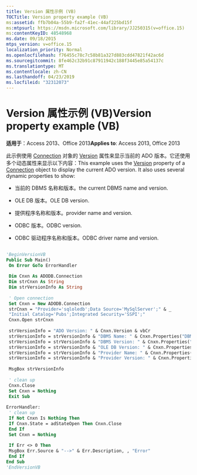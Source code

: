 ```yaml
---
title: Version 属性示例 (VB)
TOCTitle: Version property example (VB)
ms:assetid: ffb7b04a-55b9-fa2f-41ec-44af225bd15f
ms:mtpsurl: https://msdn.microsoft.com/library/JJ250315(v=office.15)
ms:contentKeyID: 48548968
ms.date: 09/18/2015
mtps_version: v=office.15
localization_priority: Normal
ms.openlocfilehash: f76455c78c7c58b81a327d883cdd47821f42ac6d
ms.sourcegitcommit: 8fe462c32b91c87911942c188f3445e85a54137c
ms.translationtype: MT
ms.contentlocale: zh-CN
ms.lasthandoff: 04/23/2019
ms.locfileid: "32312073"
---
```

# <a name="version-property-example-vb"></a><span data-ttu-id="0edfd-102">Version 属性示例 (VB)</span><span class="sxs-lookup"><span data-stu-id="0edfd-102">Version property example (VB)</span></span>


<span data-ttu-id="0edfd-103">**适用于**：Access 2013、Office 2013</span><span class="sxs-lookup"><span data-stu-id="0edfd-103">**Applies to**: Access 2013, Office 2013</span></span>

<span data-ttu-id="0edfd-p101">此示例使用 [Connection](version-property-ado.md) 对象的 [Version](connection-object-ado.md) 属性来显示当前的 ADO 版本。它还使用多个动态属性来显示以下内容：</span><span class="sxs-lookup"><span data-stu-id="0edfd-p101">This example uses the [Version](version-property-ado.md) property of a [Connection](connection-object-ado.md) object to display the current ADO version. It also uses several dynamic properties to show:</span></span>

  - <span data-ttu-id="0edfd-106">当前的 DBMS 名称和版本。</span><span class="sxs-lookup"><span data-stu-id="0edfd-106">the current DBMS name and version.</span></span>

  - <span data-ttu-id="0edfd-107">OLE DB 版本。</span><span class="sxs-lookup"><span data-stu-id="0edfd-107">OLE DB version.</span></span>

  - <span data-ttu-id="0edfd-108">提供程序名称和版本。</span><span class="sxs-lookup"><span data-stu-id="0edfd-108">provider name and version.</span></span>

  - <span data-ttu-id="0edfd-109">ODBC 版本。</span><span class="sxs-lookup"><span data-stu-id="0edfd-109">ODBC version.</span></span>

  - <span data-ttu-id="0edfd-110">ODBC 驱动程序名称和版本。</span><span class="sxs-lookup"><span data-stu-id="0edfd-110">ODBC driver name and version.</span></span>

<!-- end list -->

```vb 
 
'BeginVersionVB 
Public Sub Main() 
 On Error GoTo ErrorHandler 
 
 Dim Cnxn As ADODB.Connection 
 Dim strCnxn As String 
 Dim strVersionInfo As String 
 
 ' Open connection 
 Set Cnxn = New ADODB.Connection 
 strCnxn = "Provider='sqloledb';Data Source='MySqlServer';" & _ 
 "Initial Catalog='Pubs';Integrated Security='SSPI';" 
 Cnxn.Open strCnxn 
 
 strVersionInfo = "ADO Version: " & Cnxn.Version & vbCr 
 strVersionInfo = strVersionInfo & "DBMS Name: " & Cnxn.Properties("DBMS Name") & vbCr 
 strVersionInfo = strVersionInfo & "DBMS Version: " & Cnxn.Properties("DBMS Version") & vbCr 
 strVersionInfo = strVersionInfo & "OLE DB Version: " & Cnxn.Properties("OLE DB Version") & vbCr 
 strVersionInfo = strVersionInfo & "Provider Name: " & Cnxn.Properties("Provider Name") & vbCr 
 strVersionInfo = strVersionInfo & "Provider Version: " & Cnxn.Properties("Provider Version") & vbCr 
 
 MsgBox strVersionInfo 
 
 ' clean up 
 Cnxn.Close 
 Set Cnxn = Nothing 
 Exit Sub 
 
ErrorHandler: 
 ' clean up 
 If Not Cnxn Is Nothing Then 
 If Cnxn.State = adStateOpen Then Cnxn.Close 
 End If 
 Set Cnxn = Nothing 
 
 If Err <> 0 Then 
 MsgBox Err.Source & "-->" & Err.Description, , "Error" 
 End If 
End Sub 
'EndVersionVB 
```

